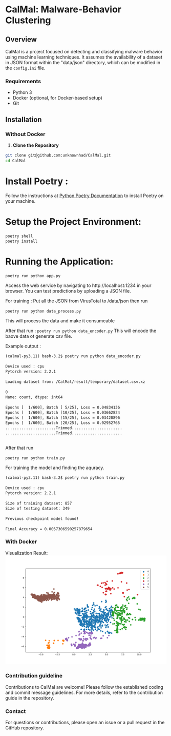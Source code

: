 # CalMal: Malware-Behavior Clustering

## Overview

CalMal is a project focused on detecting and classifying malware behavior using machine learning techniques. It assumes the availability of a dataset in JSON format within the "data/json" directory, which can be modified in the `config.ini` file.

### Requirements

- Python 3
- Docker (optional, for Docker-based setup)
- Git

## Installation

### Without Docker

1. **Clone the Repository**

```bash
git clone git@github.com:unknownhad/CalMal.git
cd CalMal
```

 # Install Poetry : 
Follow the instructions at [Python Poetry Documentation](https://python-poetry.org/docs/) to install Poetry on your machine.

# Setup the Project Environment:

```
poetry shell
poetry install
```

# Running the Application:
```
poetry run python app.py
```
Access the web service by navigating to http://localhost:1234 in your browser. You can test predictions by uploading a JSON file.

For training : 
Put all the JSON from VirusTotal to  /data/json then run 

`poetry run python data_process.py`

This will process the data and make it consumeable 

After that run :
`poetry run python data_encoder.py`
This will encode the baove data ot generate csv file.

Example output :

```
(calmal-py3.11) bash-3.2$ poetry run python data_encoder.py

Device used : cpu
Pytorch version: 2.2.1

Loading dataset from: /CalMal/result/temporary/dataset.csv.xz

0
Name: count, dtype: int64

Epochs [  1/600], Batch [ 5/25], Loss = 0.04834136
Epochs [  1/600], Batch [10/25], Loss = 0.03662824
Epochs [  1/600], Batch [15/25], Loss = 0.03420896
Epochs [  1/600], Batch [20/25], Loss = 0.02952765
......................Trimmed......................
......................Trimmed......................


```

After that run 

`poetry run python train.py`

For training the model and finding the aquracy.

```
(calmal-py3.11) bash-3.2$ poetry run python train.py

Device used : cpu
Pytorch version: 2.2.1

Size of training dataset: 857
Size of testing dataset: 349

Previous checkpoint model found!

Final Accuracy = 0.0057306590257879654
```


### With Docker



Visualization Result:
![Result image](visualize.png)

###  Contribution guideline
Contributions to CalMal are welcome! Please follow the established coding and commit message guidelines. For more details, refer to the contribution guide in the repository.


### Contact

For questions or contributions, please open an issue or a pull request in the GitHub repository.